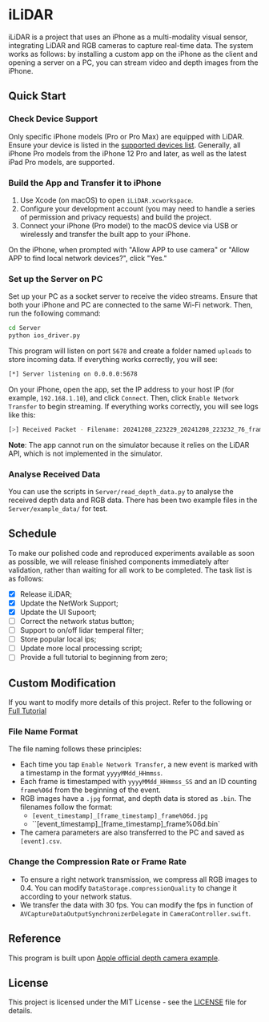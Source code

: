 # iLiDAR

iLiDAR is a project that uses an iPhone as a multi-modality visual sensor, integrating LiDAR and RGB cameras to capture real-time data. The system works as follows: by installing a custom app on the iPhone as the client and opening a server on a PC, you can stream video and depth images from the iPhone.

## Quick Start

### Check Device Support

Only specific iPhone models (Pro or Pro Max) are equipped with LiDAR. Ensure your device is listed in the [supported devices list](https://support.apple.com/en-us/102468#:~:text=Use%20the%20Measure%20app%20with%20a%20Pro%20device). Generally, all iPhone Pro models from the iPhone 12 Pro and later, as well as the latest iPad Pro models, are supported.

### Build the App and Transfer it to iPhone

1. Use Xcode (on macOS) to open `iLiDAR.xcworkspace`.
2. Configure your development account (you may need to handle a series of permission and privacy requests) and build the project.
3. Connect your iPhone (Pro model) to the macOS device via USB or wirelessly and transfer the built app to your iPhone.

On the iPhone, when prompted with "Allow APP to use camera" or "Allow APP to find local network devices?", click "Yes."

### Set up the Server on PC

Set up your PC as a socket server to receive the video streams. Ensure that both your iPhone and PC are connected to the same Wi-Fi network. Then, run the following command:

```bash
cd Server
python ios_driver.py
```
This program will listen on port `5678` and create a folder named `uploads` to store incoming data. If everything works correctly, you will see:

```bash
[*] Server listening on 0.0.0.0:5678
```

On your iPhone, open the app, set the IP address to your host IP (for example, `192.168.1.10`), and click `Connect`. Then, click `Enable Network Transfer` to begin streaming. If everything works correctly, you will see logs like this:

```bash
[>] Received Packet - Filename: 20241208_223229_20241208_223232_76_frame000316.jpg, Type: .jpg, Seq: 55, IsLast: False, Size: 1024 bytes
```
**Note**: The app cannot run on the simulator because it relies on the LiDAR API, which is not implemented in the simulator.

### Analyse Received Data

You can use the scripts in `Server/read_depth_data.py` to analyse the received depth data and RGB data. There has been two example files in the `Server/example_data/` for test.

## Schedule
To make our polished code and reproduced experiments available as soon as possible, we will release finished components immediately after validation, rather than waiting for all work to be completed. The task list is as follows:

- [x] Release iLiDAR;
- [x] Update the NetWork Support;
- [x] Update the UI Supoort;
- [ ] Correct the network status button;
- [ ] Support to on/off lidar temperal filter;
- [ ] Store popular local ips;
- [ ] Update more local processing script;
- [ ] Provide a full tutorial to beginning from zero;

## Custom Modification

If you want to modify more details of this project. Refer to the following or [Full Tutorial](full_tutorial.md)

### File Name Format
The file naming follows these principles:

- Each time you tap `Enable Network Transfer`, a new event is marked with a timestamp in the format `yyyyMMdd_HHmmss`.
- Each frame is timestamped with `yyyyMMdd_HHmmss_SS` and an ID counting `frame%06d` from the beginning of the event.
- RGB images have a `.jpg` format, and depth data is stored as `.bin`. The filenames follow the format:
  - `[event_timestamp]_[frame_timestamp]_frame%06d.jpg`
  - ``[event_timestamp]_[frame_timestamp]_frame%06d.bin`
- The camera parameters are also transferred to the PC and saved as `[event].csv`.

### Change the Compression Rate or Frame Rate

- To ensure a right network transmission, we compress all RGB images to 0.4. You can modify `DataStorage.compressionQuality` to change it according to your network status.
- We transfer the data with 30 fps. You can modify the fps in function of `AVCaptureDataOutputSynchronizerDelegate` in `CameraController.swift`.

## Reference

This program is built upon [Apple official depth camera example](https://developer.apple.com/documentation/avfoundation/additional_data_capture/capturing_depth_using_the_lidar_camera).

## License

This project is licensed under the MIT License - see the [LICENSE](LICENSE.txt) file for details.



